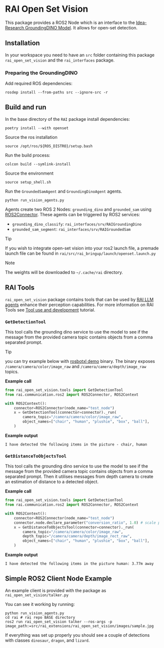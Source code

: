 <!--- --8<-- [start:sec1] -->

# RAI Open Set Vision

This package provides a ROS2 Node which is an interface to the [Idea-Research GroundingDINO Model](https://github.com/IDEA-Research/GroundingDINO).
It allows for open-set detection.

## Installation

In your workspace you need to have an `src` folder containing this package `rai_open_set_vision` and the `rai_interfaces` package.

### Preparing the GroundingDINO

Add required ROS dependencies:

```
rosdep install --from-paths src --ignore-src -r
```

## Build and run

In the base directory of the `RAI` package install dependencies:

```
poetry install --with openset
```

Source the ros installation

```
source /opt/ros/${ROS_DISTRO}/setup.bash
```

Run the build process:

```
colcon build --symlink-install
```

Source the environment

```
source setup_shell.sh
```

Run the `GroundedSamAgent` and `GroundingDinoAgent` agents.

```
python run_vision_agents.py
```

<!--- --8<-- [end:sec1] -->

Agents create two ROS 2 Nodes: `grounding_dino` and `grounded_sam` using [ROS2Connector](../../../docs/API_documentation/connectors/ROS_2_Connectors.md).
These agents can be triggered by ROS2 services:

-   `grounding_dino_classify`: `rai_interfaces/srv/RAIGroundingDino`
-   `grounded_sam_segment`: `rai_interfaces/srv/RAIGroundedSam`

> [!TIP]
>
> If you wish to integrate open-set vision into your ros2 launch file, a premade launch
> file can be found in `rai/src/rai_bringup/launch/openset.launch.py`

> [!NOTE]
> The weights will be downloaded to `~/.cache/rai` directory.

## RAI Tools

`rai_open_set_vision` package contains tools that can be used by [RAI LLM agents](../../../docs/tutorials/walkthrough.md)
enhance their perception capabilities. For more information on RAI Tools see
[Tool use and development](../../../docs/tutorials/tools.md) tutorial.

<!--- --8<-- [start:sec3] -->

### `GetDetectionTool`

This tool calls the grounding dino service to use the model to see if the message from the provided camera topic contains objects from a comma separated prompt.

<!--- --8<-- [end:sec3] -->

> [!TIP]
>
> you can try example below with [rosbotxl demo](../../../docs/demos/rosbot_xl.md) binary.
> The binary exposes `/camera/camera/color/image_raw` and `/camera/camera/depth/image_raw` topics.

<!--- --8<-- [start:sec4] -->

**Example call**

```python
from rai_open_set_vision.tools import GetDetectionTool
from rai.communication.ros2 import ROS2Connector, ROS2Context

with ROS2Context():
    connector=ROS2Connector(node_name="test_node")
    x = GetDetectionTool(connector=connector)._run(
        camera_topic="/camera/camera/color/image_raw",
        object_names=["chair", "human", "plushie", "box", "ball"],
    )
```

**Example output**

```
I have detected the following items in the picture - chair, human
```

### `GetDistanceToObjectsTool`

This tool calls the grounding dino service to use the model to see if the message from the provided camera topic contains objects from a comma separated prompt. Then it utilises messages from depth camera to create an estimation of distance to a detected object.

**Example call**

```python
from rai_open_set_vision.tools import GetDetectionTool
from rai.communication.ros2 import ROS2Connector, ROS2Context

with ROS2Context():
    connector=ROS2Connector(node_name="test_node")
    connector.node.declare_parameter("conversion_ratio", 1.0) # scale parameter for the depth map
    x = GetDistanceToObjectsTool(connector=connector)._run(
        camera_topic="/camera/camera/color/image_raw",
        depth_topic="/camera/camera/depth/image_rect_raw",
        object_names=["chair", "human", "plushie", "box", "ball"],
    )

```

**Example output**

```
I have detected the following items in the picture human: 3.77m away
```

## Simple ROS2 Client Node Example

An example client is provided with the package as `rai_open_set_vision/talker.py`

You can see it working by running:

```
python run_vision_agents.py
cd rai # rai repo BASE directory
ros2 run rai_open_set_vision talker --ros-args -p image_path:=src/rai_extensions/rai_open_set_vision/images/sample.jpg
```

If everything was set up properly you should see a couple of detections with classes `dinosaur`, `dragon`, and `lizard`.

<!--- --8<-- [end:sec4] -->
